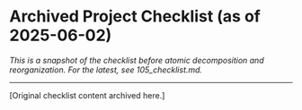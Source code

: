 # Archived Project Checklist (as of 2025-06-02)

_This is a snapshot of the checklist before atomic decomposition and reorganization. For the latest, see 105_checklist.md._

---

[Original checklist content archived here.]
